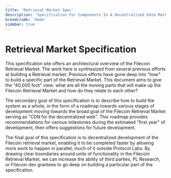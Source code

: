 ```yaml
---
title: 'Retrieval Market Spec'
description: 'Specification For Components In A Decentralized Data Market'
breadcrumb: 'Home'
sidebar: true
---
```


# Retrieval Market Specification

This specification site offers an architectural overview of the Filecoin Retrieval Market. The work here is synthesized from several previous efforts at building a Retrieval market. Previous efforts have gone deep into "how" to build a specific part of the Retrieval Market. This document aims to give the "40,000 foot" view: what are all the moving parts that will make up the Filecoin Retrieval Market and how do they relate to each other?

The secondary goal of this specification is to describe how to build the system as a whole, in the form of a roadmap towards various stages of development moving towards the broad goal of the Filecoin Retrieval Market serving as "CDN for the decentralized web". This roadmap provides recommendations for various milestones during the estimated "first year" of development, then offers suggestions for future development.

The final goal of this specification is to decentralized development of the Filecoin retrieval market, enabling it to be completed faster by allowing more work to happen in parallel, much of it outside Protocol Labs. By drawing clear boundaries around units of functionality in the Filecoin Retrieval Market, we can increase the ability of third parties, PL Research, or Filecoin dev grantees to go deep on building a particular part of the specification.
